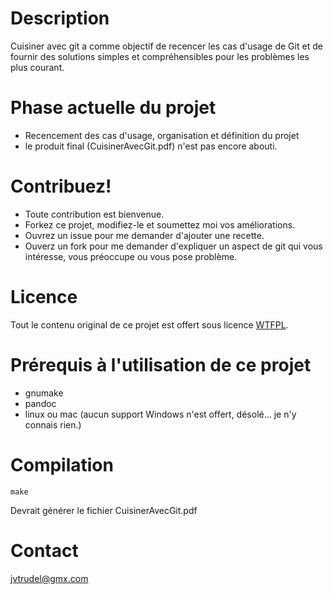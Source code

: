 # Description

Cuisiner avec git a comme objectif de recencer les cas d'usage de Git et de fournir des solutions simples et compréhensibles pour les problèmes les plus courant.


# Phase actuelle du projet

  - Recencement des cas d'usage, organisation et définition du projet
  - le produit final (CuisinerAvecGit.pdf) n'est pas encore abouti.


# Contribuez!

  - Toute contribution est bienvenue.
  - Forkez ce projet, modifiez-le et soumettez moi vos améliorations.
  - Ouvrez un issue pour me demander d'ajouter une recette.
  - Ouverz un fork pour me demander d'expliquer un aspect de git qui vous intéresse,  vous préoccupe ou vous pose problème. 

# Licence

Tout le contenu original de ce projet est offert sous licence [WTFPL](http://www.wtfpl.net).

# Prérequis à l'utilisation de ce projet

  - gnumake
  - pandoc
  - linux ou mac (aucun support Windows n'est offert, désolé... je n'y connais rien.)

# Compilation

    make

Devrait générer le fichier CuisinerAvecGit.pdf

# Contact

jvtrudel@gmx.com
